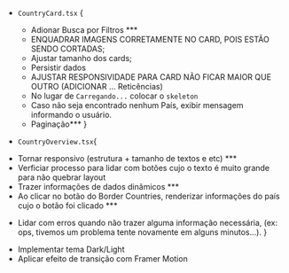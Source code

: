 * `CountryCard.tsx` {
  + Adionar Busca por Filtros ***
  - ENQUADRAR IMAGENS CORRETAMENTE NO CARD, POIS ESTÃO SENDO CORTADAS; 
  - Ajustar tamanho dos cards;
  - Persistir dados
  - AJUSTAR RESPONSIVIDADE PARA CARD NÃO FICAR MAIOR QUE OUTRO (ADICIONAR ... Reticências)
  - No lugar de `Carregando...` colocar o `skeleton`
  - Caso não seja encontrado nenhum País, exibir mensagem informando o usuário.
  - Paginação***
}


* `CountryOverview.tsx`{
 - Tornar responsivo (estrutura +  tamanho de textos e etc) ***
 - Verficiar processo para lidar com botões cujo o texto é muito grande para não quebrar layout
 - Trazer informações de dados dinâmicos ***
 - Ao clicar no botão do Border Countries, renderizar informações do país cujo o botão foi clicado ***

 + Lidar com erros quando não trazer alguma informação necessária, (ex: ops, tivemos um problema tente novamente em alguns minutos...).
}

* Implementar tema Dark/Light
* Aplicar efeito de transição com Framer Motion